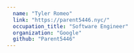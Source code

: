 ```yaml
---
  name: "Tyler Romeo"
  link: "https://parent5446.nyc/"
  occupation_title: "Software Engineer"
  organization: "Google"
  github: "Parent5446"
---
```

